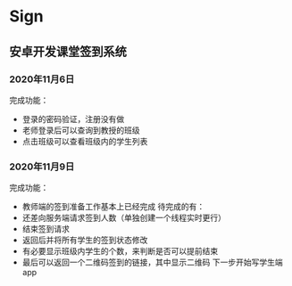 # Sign
## 安卓开发课堂签到系统
### 2020年11月6日
完成功能：
- 登录的密码验证，注册没有做
- 老师登录后可以查询到教授的班级
- 点击班级可以查看班级内的学生列表
### 2020年11月9日
完成功能：
- 教师端的签到准备工作基本上已经完成
待完成的有：
- 还差向服务端请求签到人数（单独创建一个线程实时更行）
- 结束签到请求
- 返回后并将所有学生的签到状态修改
- 有必要显示班级内学生的个数，来判断是否可以提前结束
- 最后可以返回一个二维码签到的链接，其中显示二维码
下一步开始写学生端app
